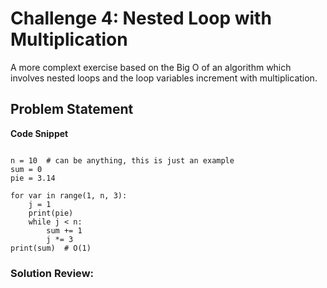 # Challenge 4: Nested Loop with Multiplication
A more complext exercise based on the Big O of an algorithm which involves nested loops and the loop variables increment with multiplication.

## Problem Statement
**Code Snippet**
```

n = 10  # can be anything, this is just an example
sum = 0
pie = 3.14

for var in range(1, n, 3):
    j = 1
    print(pie)
    while j < n:
        sum += 1
        j *= 3
print(sum)  # O(1)

```

### Solution Review:

